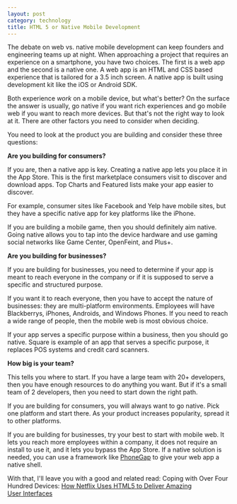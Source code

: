 ```yaml
---
layout: post
category: technology
title: HTML 5 or Native Mobile Development
---
```


The debate on web vs. native mobile development can keep founders and engineering teams up at night. When approaching a project that requires an experience on a smartphone, you have two choices. The first is a web app and the second is a native one. A web app is an HTML and CSS based experience that is tailored for a 3.5 inch screen. A native app is built using development kit like the iOS or Android SDK.

Both experience *work* on a mobile device, but what's better? On the surface the answer is usually, go native if you want rich experiences and go mobile web if you want to reach more devices. But that's not the right way to look at it. There are other factors you need to consider when deciding.
	
You need to look at the product you are building and consider these three questions:

**Are you building for consumers?**

If you are, then a native app is key. Creating a native app lets you place it in the App Store. This is the first marketplace consumers visit to discover and download apps. Top Charts and Featured lists make your app easier to discover.

For example, consumer sites like Facebook and Yelp have mobile sites, but they have a specific native app for key platforms like the iPhone.

If you are building a mobile game, then you should definitely aim native. Going native allows you to tap into the device hardware and use gaming social networks like Game Center, OpenFeint, and Plus+.

**Are you building for businesses?**

If you are building for businesses, you need to determine if your app is meant to reach everyone in the company or if it is supposed to serve a specific and structured purpose.

If you want it to reach everyone, then you have to accept the nature of businesses: they are multi-platform environments. Employees will have Blackberrys, iPhones, Androids, and Windows Phones. If you need to reach a wide range of people, then the mobile web is most obvious choice.

If your app serves a specific purpose within a business, then you should go native. Square is example of an app that serves a specific purpose, it replaces POS systems and credit card scanners.

**How big is your team?**

This tells you where to start. If you have a large team with 20+ developers, then you have enough resources to do anything you want. But if it's a small team of 2 developers, then you need to start down the right path. 

If you are building for consumers, you will always want to go native. Pick one platform and start there. As your product increases popularity, spread it to other platforms.

If you are building for businesses, try your best to start with mobile web. It lets you reach more employees within a company, it does not require an install to use it, and it lets you bypass the App Store. If a native solution is needed, you can use a framework like [PhoneGap](http://phonegap.com) to give your web app a native shell.

With that, I'll leave you with a good and related read: Coping with Over Four Hundred Devices: [How Netflix Uses HTML5 to Deliver Amazing User Interfaces](http://functionscopedev.wordpress.com/2011/04/11/netflix-feature/)
